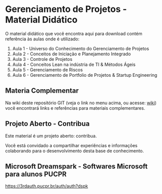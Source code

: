 # Gerenciamento de Projetos - Material Didático  

O material didático que você encontra aqui para download contém referência às aulas onde é utilizado:  

1. Aula 1 - Universo do Conhecimento do Gerenciamento de Projetos  
2. Aula 2 - Conceitos de Iniciação e Planejamento Integrado  
3. Aula 3 - Controle de Projetos  
4. Aula 4 - Conceitos Lean na indústria de TI & Métodos Ágeis  
5. Aula 5 - Gerenciamento de Riscos  
6. Aula 6 - Gerenciamento de Portfolio de Projetos & Startup Engineering  
  
## Materia Complementar  
  
Na wiki deste repositório GIT (veja o link no menu acima, ou acesse: [wiki](https://github.com/gp-ti/knowledge/wiki))  você encontrará links e referências para materiais complementares.  

## Projeto Aberto - Contribua  
  
Este material é um projeto aberto: contribua.  

Você está convidado a compartilhar experiências e informações colaborando para o desenvolvimento desta base de conhecimento.  

## Microsoft Dreamspark - Softwares Microsoft para alunos PUCPR
https://3rdauth.pucpr.br/auth/auth?dspk
